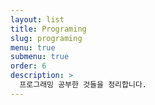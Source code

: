 ```yaml
---
layout: list
title: Programing
slug: programing
menu: true
submenu: true
order: 6
description: >
  프로그래밍 공부한 것들을 정리합니다.
---
```

